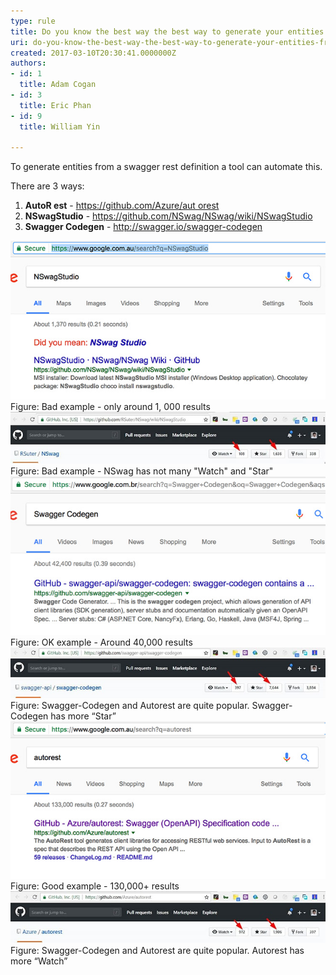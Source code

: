 ```yaml
---
type: rule
title: Do you know the best way the best way to generate your entities from swagger?
uri: do-you-know-the-best-way-the-best-way-to-generate-your-entities-from-swagger
created: 2017-03-10T20:30:41.0000000Z
authors:
- id: 1
  title: Adam Cogan
- id: 3
  title: Eric Phan
- id: 9
  title: William Yin

---
```


 
To generate entities from a swagger rest definition a tool can automate this.

There are 3 ways:
 
1. **AutoR est** - [https://github.com/Azure/aut orest](https://github.com/Azure/autorest)
2. **NSwagStudio** - https://github.com/NSwag/NSwag/wiki/NSwagStudio
3. **Swagger Codegen** - http://swagger.io/swagger-codegen​

 ![nswagstudio-search.jpg](nswagstudio-search.jpg) Figure: Bad example - only around 1, 000 results 
 ![github-nswag.jpg](github-nswag.jpg) Figure: Bad example - NSwag has not many "Watch" and "Star"
 ![swagger-codegen-search.jpg](swagger-codegen-search.jpg)Figure: OK example - Around 40,000 results
 ![github-swagger-codegen.jpg](github-swagger-codegen.jpg)Figure: Swagger-Codegen and Autorest are quite popular. Swagger-Codegen has more “Star” 
 ![autorest-search.jpg](autorest-search.jpg) Figure: Good example - 130,000+ results![github-autorest.jpg](github-autorest.jpg)
Figure: Swagger-Codegen and Autorest are quite popular. Autorest has more “Watch”

